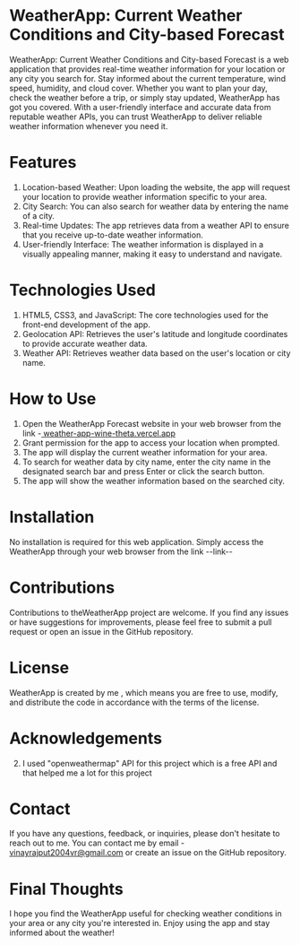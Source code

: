 # WeatherApp: Current Weather Conditions and City-based Forecast

WeatherApp: Current Weather Conditions and City-based Forecast is a web application that provides real-time weather information for your location or any city you search for. 
Stay informed about the current temperature, wind speed, humidity, and cloud cover. 
Whether you want to plan your day, check the weather before a trip, or simply stay updated, WeatherApp has got you covered. 
With a user-friendly interface and accurate data from reputable weather APIs, you can trust WeatherApp to deliver reliable weather information whenever you need it.

# Features

1. Location-based Weather: Upon loading the website, the app will request your location to provide weather information specific to your area.
2. City Search: You can also search for weather data by entering the name of a city.
3. Real-time Updates: The app retrieves data from a weather API to ensure that you receive up-to-date weather information.
4. User-friendly Interface: The weather information is displayed in a visually appealing manner, making it easy to understand and navigate.

# Technologies Used

1. HTML5, CSS3, and JavaScript: The core technologies used for the front-end development of the app.
2. Geolocation API: Retrieves the user's latitude and longitude coordinates to provide accurate weather data.
3. Weather API: Retrieves weather data based on the user's location or city name.

# How to Use

1. Open the WeatherApp Forecast website in your web browser from the link -[ weather-app-wine-theta.vercel.app](https://weather-app-wine-theta.vercel.app/)
2. Grant permission for the app to access your location when prompted.
3. The app will display the current weather information for your area.
4. To search for weather data by city name, enter the city name in the designated search bar and press Enter or click the search button.
5. The app will show the weather information based on the searched city.

# Installation

No installation is required for this web application. Simply access the WeatherApp through your web browser from the link --link--

# Contributions

Contributions to theWeatherApp project are welcome. If you find any issues or have suggestions for improvements, please feel free to submit a pull request 
or open an issue in the GitHub repository.

# License

WeatherApp is created by me , which means you are free to use, modify, and distribute the code in accordance with the terms of the license.

# Acknowledgements


2. I used "openweathermap" API for this project which is a free API and that helped me a lot for this project

# Contact

If you have any questions, feedback, or inquiries, please don't hesitate to reach out to me. You can contact me by email - vinayrajput2004vr@gmail.com
or create an issue on the GitHub repository.

# Final Thoughts

I hope you find the WeatherApp useful for checking weather conditions in your area or any city you're interested in. 
Enjoy using the app and stay informed about the weather!
